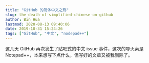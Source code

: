 ```yaml
---
title: "GitHub 的简体中文之殇"
slug: the-death-of-simplified-chinese-on-github
author: Bin Hua
lastmod: 2020-08-13 09:40:06
date: 2019-10-31 15:24:26
tags: ["GitHub", "中文", "nodepad++"]
---
```


这几天 GitHub 再次发生了贴吧式的中文 issue 事件，这次的导火索是 Notepad++，本来想写下点什么，但写好的文章又被我删除了。